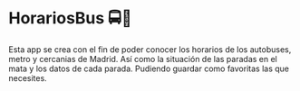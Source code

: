 # HorariosBus 🚍🚆

Esta app se crea con el fin de poder conocer los horarios de los autobuses, metro y cercanias de Madrid. Así como la situación de las paradas en el mata y los datos de cada parada. Pudiendo guardar como favoritas las que necesites.

